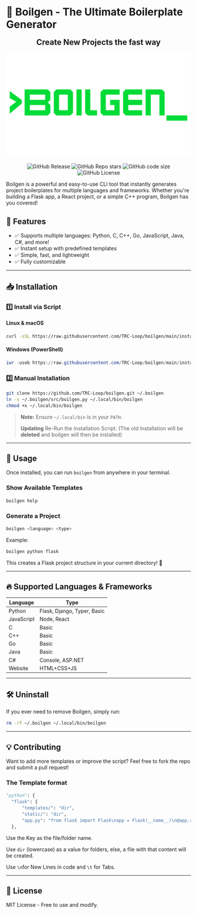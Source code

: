 # 🚀 Boilgen - The Ultimate Boilerplate Generator
<p align="center"><h2 align="center" style="margin:0;padding:0;">Create New Projects the fast way</h2><br><img src="https://github.com/TRC-Loop/boilgen/blob/main/static/boilgen.gif?raw=true" alt="Boilgen GIF"></p>


<p align="center">
  <img src="https://img.shields.io/github/v/release/TRC-Loop/Boilgen?label=Version&style=flat-square" alt="GitHub Release">
  <img src="https://img.shields.io/github/stars/TRC-Loop/boilgen?style=flat-square&label=Stars" alt="GitHub Repo stars">
  <img src="https://img.shields.io/github/languages/code-size/TRC-Loop/Boilgen?style=flat-square&label=Size%20(Code)" alt="GitHub code size">
  <img src="https://img.shields.io/github/license/TRC-Loop/boilgen?style=flat-square&label=License" alt="GitHub License">
</p>



Boilgen is a powerful and easy-to-use CLI tool that instantly generates project boilerplates for multiple languages and frameworks. Whether you're building a Flask app, a React project, or a simple C++ program, Boilgen has you covered!

## 🎯 Features
- ✅ Supports multiple languages: Python, C, C++, Go, JavaScript, Java, C#, and more!
- ✅ Instant setup with predefined templates
- ✅ Simple, fast, and lightweight
- ✅ Fully customizable

---

## 📥 Installation
### **1️⃣ Install via Script**
#### **Linux & macOS**
```sh
curl -sSL https://raw.githubusercontent.com/TRC-Loop/boilgen/main/install.sh | bash
```
#### **Windows (PowerShell)**
```powershell
iwr -useb https://raw.githubusercontent.com/TRC-Loop/boilgen/main/install.ps1 | iex
```

### **2️⃣ Manual Installation**
```sh
git clone https://github.com/TRC-Loop/boilgen.git ~/.boilgen
ln -s ~/.boilgen/src/boilgen.py ~/.local/bin/boilgen
chmod +x ~/.local/bin/boilgen
```

> **Note:** Ensure `~/.local/bin` is in your `PATH`.
> 
> **Updating** Re-Run the Installation Script. (The old Installation will be __deleted__ and boilgen will then be installed)
---

## 🚀 Usage
Once installed, you can run `boilgen` from anywhere in your terminal.

### **Show Available Templates**
```sh
boilgen help
```

### **Generate a Project**
```sh
boilgen <language> <type>
```
Example:
```sh
boilgen python flask
```
This creates a Flask project structure in your current directory! 🎉

---

## 🔥 Supported Languages & Frameworks
| Language    | Type |
|------------|------|
| Python     | Flask, Django, Typer, Basic |
| JavaScript | Node, React |
| C          | Basic |
| C++        | Basic |
| Go         | Basic |
| Java       | Basic |
| C#         | Console, ASP.NET |
| Website    | HTML+CSS+JS |

---

## 🛠 Uninstall
If you ever need to remove Boilgen, simply run:
```sh
rm -rf ~/.boilgen ~/.local/bin/boilgen
```

---

## 💡 Contributing
Want to add more templates or improve the script? Feel free to fork the repo and submit a pull request!

### The Template format
```python
"python": {
  "flask": {
      "templates/": "dir",
      "static/": "dir",
      "app.py": "from flask import Flask\napp = Flask(__name__)\n@app.route('/')\ndef index():\n\treturn 'Hello World!'\nif __name__ == '__main__':\n\tapp.run(debug=True)"
  },
```
Use the Key as the file/folder name.

Use `dir` (lowercase) as a value for folders, else, a file with that content will be created.

Use `\n`for New Lines in code and `\t` for Tabs.

---

## 📜 License
MIT License - Free to use and modify.

